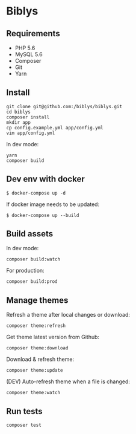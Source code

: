 # Biblys

## Requirements

- PHP 5.6
- MySQL 5.6
- Composer
- Git
- Yarn

## Install

```console
git clone git@github.com:/biblys/biblys.git
cd biblys
composer install
mkdir app
cp config.example.yml app/config.yml
vim app/config.yml
```

In dev mode:

```console
yarn
composer build
```

## Dev env with docker

```
$ docker-compose up -d
```

If docker image needs to be updated:


```
$ docker-compose up --build
```

## Build assets

In dev mode:

```console
composer build:watch
```

For production:

```console
composer build:prod
```

## Manage themes

Refresh a theme after local changes or download:

```console
composer theme:refresh
```

Get theme latest version from Github:

```console
composer theme:download
```

Download & refresh theme:

```console
composer theme:update
```

(DEV) Auto-refresh theme when a file is changed:

```console
composer theme:watch
```

## Run tests

```console
composer test
```
